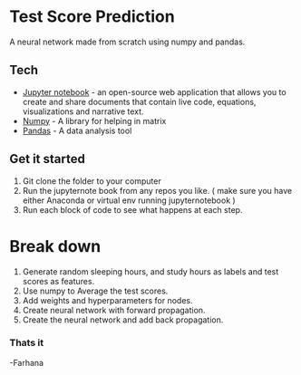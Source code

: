 # Test Score Prediction

A neural network made from scratch using numpy and pandas.

## Tech
* [Jupyter notebook](http://jupyter.org/) - an open-source web application that allows you to create and share documents that contain live code, equations, visualizations and narrative text.
* [Numpy](http://www.numpy.org/) - A library for helping in matrix
* [Pandas](http://pandas.pydata.org/) - A data analysis tool

## Get it started

  1) Git clone the folder to your computer
  2) Run the jupyternote book from any repos you like. ( make sure you have either Anaconda or virtual env running jupyternotebook )
  3) Run each block of code to see what happens at each step.
  
# Break down

1) Generate random sleeping hours, and study hours as labels and test scores as features.
2) Use numpy to Average the test scores.
3) Add weights and hyperparameters for nodes.
4) Create neural network with forward propagation.
5) Create the neural network and add back propagation.

### Thats it
-Farhana
